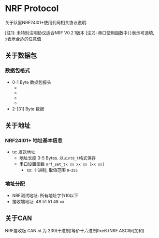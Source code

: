 # NRF Protocol

关于队里NRF24l01+使用代码相关协议说明.

[注1]: 未特别注明协议适合NRF V0.2.1版本
[注2]: 串口使用函数中`[]`表示可选填, `x`表示合适的任意值

## 关于数据包

### 数据包格式

- 0-1 Byte 数据包报头
  - [3:0]: 接收处理
  - [7:4]: 发送端
  - [11:8]: 发送包数
  - [12:15]: 保留
- 2-[31] Byte 数据

## 关于地址

### NRF24l01+ 地址基本信息

- tx: 发送地址
  - 地址长度 3-5 Bytes. 以`uint8_t`格式保存
  - 串口设置函数 `nrf_set_tx xx xx xx [xx xx]`
    - xx: 十进制, 取值范围 `0~255`

### 地址分配

- NRF测试地址: 所有地址字节10以下
- 接收端地址: 48 51 51 48 xx

## 关于CAN

NRF接收板 CAN id 为 230(十进制)等价十六进制0xe6.(NRF ASCII码加和)
